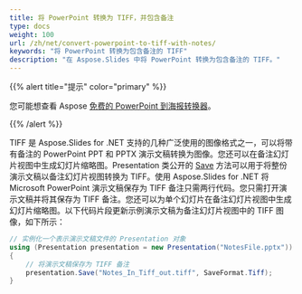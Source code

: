 ```yaml
---
title: 将 PowerPoint 转换为 TIFF，并包含备注
type: docs
weight: 100
url: /zh/net/convert-powerpoint-to-tiff-with-notes/
keywords: "将 PowerPoint 转换为包含备注的 TIFF"
description: "在 Aspose.Slides 中将 PowerPoint 转换为包含备注的 TIFF。"
---
```


{{% alert title="提示" color="primary" %}}

您可能想查看 Aspose [免费的 PowerPoint 到海报转换器](https://products.aspose.app/slides/conversion/convert-ppt-to-poster-online)。

{{% /alert %}}

TIFF 是 Aspose.Slides for .NET 支持的几种广泛使用的图像格式之一，可以将带有备注的 PowerPoint PPT 和 PPTX 演示文稿转换为图像。您还可以在备注幻灯片视图中生成幻灯片缩略图。Presentation 类公开的 [Save](https://reference.aspose.com/slides/net/aspose.slides/presentation/methods/save/index) 方法可以用于将整份演示文稿以备注幻灯片视图转换为 TIFF。使用 Aspose.Slides for .NET 将 Microsoft PowerPoint 演示文稿保存为 TIFF 备注只需两行代码。您只需打开演示文稿并将其保存为 TIFF 备注。您还可以为单个幻灯片在备注幻灯片视图中生成幻灯片缩略图。以下代码片段更新示例演示文稿为备注幻灯片视图中的 TIFF 图像，如下所示：

```c#
// 实例化一个表示演示文稿文件的 Presentation 对象
using (Presentation presentation = new Presentation("NotesFile.pptx"))
{
    // 将演示文稿保存为 TIFF 备注
    presentation.Save("Notes_In_Tiff_out.tiff", SaveFormat.Tiff);
}
```